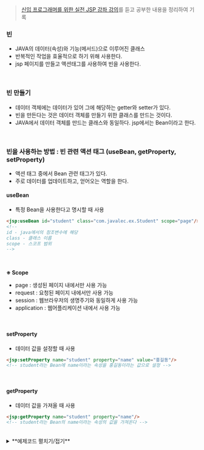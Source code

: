 > [신입 프로그래머를 위한 실전 JSP 강좌 강의](https://www.inflearn.com/course/%EC%8B%A4%EC%A0%84-jsp-%EA%B0%95%EC%A2%8C/dashboard)를 듣고 공부한 내용을 정리하여 기록

### 빈
- JAVA의 데이터(속성)와 기능(메서드)으로 이루어진 클래스
- 반복적인 작업을 효율적으로 하기 위해 사용한다.
- jsp 페이지를 만들고 액션태그를 사용하여 빈을 사용한다.
<br>

### 빈 만들기
- 데이터 객체에는 데이터가 있어 그에 해당하는 getter와 setter가 있다.
- 빈을 만든다는 것은 데이터 객체를 만들기 위한 클래스를 만드는 것이다.
- JAVA에서 데이터 객체를 만드는 클래스와 동일하다. jsp에서는 Bean이라고 한다.
<br>

### 빈을 사용하는 방법 : 빈 관련 액션 태그 (useBean, getProperty, setProperty)
- 액션 태그 중에서 Bean 관련 태그가 있다.
- 주로 데이터를 업데이트하고, 얻어오는 역할을 한다.

#### useBean
- 특정 Bean을 사용한다고 명시할 때 사용
```html
<jsp:useBean id="student" class="com.javalec.ex.Student" scope="page"/>
<!--
id - java에서의 참조변수에 해당
class - 클래스 이름
scope - 스코프 범위
-->
```
<br>

**※ Scope**
- page : 생성된 페이지 내에서만 사용 가능
- request : 요청된 페이지 내에서만 사용 가능
- session : 웹브라우저의 생명주기와 동일하게 사용 가능
- application : 웹어플리케이션 내에서 사용 가능
<br>

#### setProperty
- 데이터 값을 설정할 때 사용
```html
<jsp:setProperty name="student" property="name" value="홍길동"/>
<!-- student라는 Bean에 name이라는 속성을 홍길동이라는 값으로 설정 -->
```
<br>

#### getProperty
- 데이터 값을 가져올 때 사용
```html
<jsp:getProperty name="student" property="name"/>
<!-- student라는 Bean의 name이라는 속성의 값을 가져온다 -->
```
<br>

<details>
  <summary>**예제코드 펼치기/접기**</summary>

```html
<%@ page language="java" contentType="text/html; charset=EUC-KR"
    pageEncoding="EUC-KR"%>
<jsp:useBean id="student" class="com.javalec.ex.Student" scope="page" />
<!DOCTYPE html PUBLIC "-//W3C//DTD HTML 4.01 Transitional//EN" "http://www.w3.org/TR/html4/loose.dtd">
<html>
<head>
<meta http-equiv="Content-Type" content="text/html; charset=EUC-KR">
<title>Insert title here</title>
</head>
<body>

	<jsp:setProperty name="student" property="name" value="홍길동"/>
	<jsp:setProperty name="student" property="age" value="13"/>
	<jsp:setProperty name="student" property="grade" value="6"/>
	<jsp:setProperty name="student" property="studentNum" value="7"/>

	이름 : <jsp:getProperty name="student" property="name" /><br />
	나이 : <jsp:getProperty name="student" property="age" /><br />
	학년 : <jsp:getProperty name="student" property="grade" /><br />
	번호 : <jsp:getProperty name="student" property="studentNum" /><br />

</body>
</html>
```
</details>
